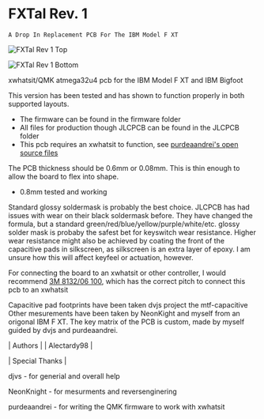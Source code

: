 # FXTal Rev. 1 
    A Drop In Replacement PCB For The IBM Model F XT
                                            
![FXTal Rev 1 Top](https://user-images.githubusercontent.com/61422584/179565412-8c3d6d32-b7e7-4cad-a85a-7e6a7c6160ef.png)

![FXTal Rev 1 Bottom](https://user-images.githubusercontent.com/61422584/179565470-c42fb73c-9dda-4921-adb6-3a8569d6f8ff.png)


xwhatsit/QMK atmega32u4 pcb for the IBM Model F XT and IBM Bigfoot

This version has been tested and has shown to function properly in both supported layouts.
- The firmware can be found in the firmware folder
- All files for production though JLCPCB can be found in the JLCPCB folder
- This pcb requires an xwhatsit to function, see [purdeaandrei's open source files](https://github.com/purdeaandrei/SMDModelFController)

The PCB thickness should be 0.6mm or 0.08mm. This is thin enough to allow the board to flex into shape.
- 0.8mm tested and working

Standard glossy soldermask is probably the best choice. JLCPCB has had issues with wear on their black soldermask before. They have changed the formula, but a standard green/red/blue/yellow/purple/white/etc. glossy solder mask is probaby the safest bet for keyswitch wear resistance. Higher wear resistance might also be achieved by coating the front of the capacitive pads in silkscreen, as silkscreen is an extra layer of epoxy. I am unsure how this will affect keyfeel or actuation, however.

For connecting the board to an xwhatsit or other controller, I would recommend [3M 8132/06 100](https://www.digikey.com/en/products/detail/3m/8132-06-100/7809902), which has the correct pitch to connect this pcb to an xwhatsit



Capacitive pad footprints have been taken dvjs project the mtf-capacitive Other mesurements have been taken by NeonKight and myself from an origonal IBM F XT. The key matrix of the PCB is custom, made by myself guided by dvjs and purdeaandrei.

| Authors | | Alectardy98 |

| Special Thanks |

djvs - for generial and overall help

NeonKnight - for mesurments and reversenginering

purdeaandrei - for writing the QMK firmware to work with xwhatsit
